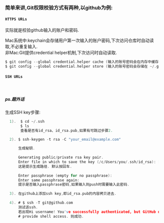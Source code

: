
### 简单来讲,Git权限校验方式有两种,以github为例: 
    
    
#### `HTTPS URLs`<br>
实际就是校验github输入的账户和密码.
    
Mac系统中:keychain会存储用户第一次输入的账户密码,下次访问仓库时自动读取,不必重复输入.<br>
非Mac:Git提供credential helper机制,下次访问时自动读取.
```c
$ git config --global credential.helper cache (输入的账号密码会在内存中缓存一段时间,默认15分钟)
$ git config --global credential.helper store (输入的账号密码会存储在 ~/.git-credentials中)   
```
#### `SSH URLs`
     

##### ps.题外话
生成SSH key步骤: 
```c
  1).  $ cd ~/.ssh  
       $ ls
       查看是否有id_rsa、id_rsa.pub,如果有可跳过步骤2.

  2). $ ssh-keygen -t rsa -C "your_email@example.com"  
      
      生成秘钥. 
      
      Generating public/private rsa key pair.
      Enter file in which to save the key (/c/Users/you/.ssh/id_rsa): [Press enter] 
      这是提示生成路径. 默认按回车.
      
      Enter passphrase (empty for no passphrase): 
      Enter same passphrase again:
      提示是否输入passphrase密码,如果输入则push时需要输入此密码. 
      
  3). 在github上添加ssh key,即id_rsa.pub的内容拷贝进去. 
  
  4). # $ ssh -T git@github.com
      测试该ssh. 
      若出现Hi username! You've successfully authenticated, but GitHub does not
      # provide shell access. 则成功. 
 ```
      
      
